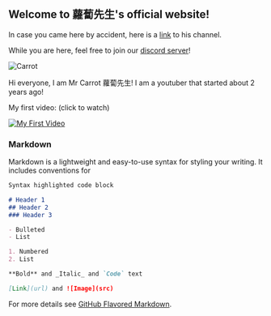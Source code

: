 ## Welcome to 蘿蔔先生's official website!

In case you came here by accident, here is a [link](https://www.youtube.com/channel/UCivFdElFMoozxWlNqQsyNUw) to his channel.

While you are here, feel free to join our [discord server](https://discord.gg/UdNqmQfZcz)!

![Carrot](https://user-images.githubusercontent.com/77493028/104836657-65e48a00-58ea-11eb-8ea7-793a30b4cbc4.png)

Hi everyone, I am Mr Carrot 蘿蔔先生! I am a youtuber that started about 2 years ago!

My first video:   (click to watch)

[![My First Video](http://i3.ytimg.com/vi/7hEmZ3OV_s0/hqdefault.jpg)](https://www.youtube.com/watch?v=7hEmZ3OV_s0&t=4s)
### Markdown

Markdown is a lightweight and easy-to-use syntax for styling your writing. It includes conventions for

```markdown
Syntax highlighted code block

# Header 1
## Header 2
### Header 3

- Bulleted
- List

1. Numbered
2. List

**Bold** and _Italic_ and `Code` text

[Link](url) and ![Image](src)
```

For more details see [GitHub Flavored Markdown](https://guides.github.com/features/mastering-markdown/).

